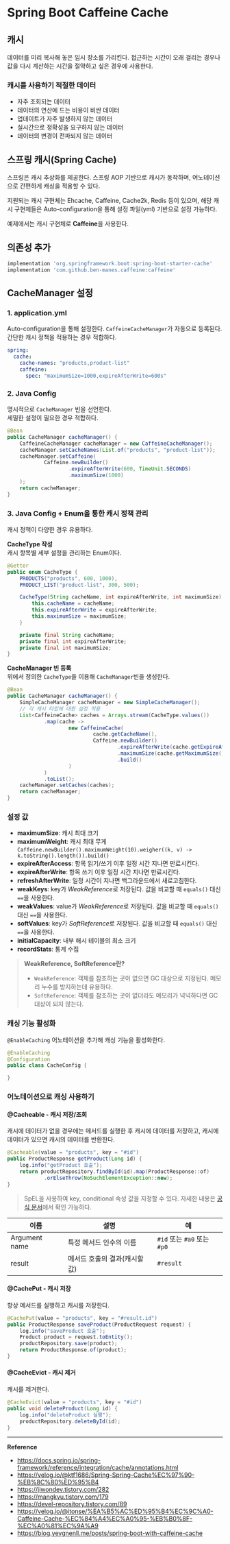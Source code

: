 # Spring Boot Caffeine Cache

## 캐시
데이터를 미리 복사해 놓은 임시 장소를 가리킨다.
접근하는 시간이 오래 걸리는 경우나 값을 다시 계산하는 시간을 절약하고 싶은 경우에 사용한다.

### 캐시를 사용하기 적절한 데이터
- 자주 조회되는 데이터
- 데이터의 연산에 드는 비용이 비싼 데이터
- 업데이트가 자주 발생하지 않는 데이터
- 실시간으로 정확성을 요구하지 않는 데이터
- 데이터의 변경이 전파되지 않는 데이터

## 스프링 캐시(Spring Cache)
스프링은 캐시 추상화를 제공한다.
스프링 AOP 기반으로 캐시가 동작하며, 어노테이션으로 간편하게 캐싱을 적용할 수 있다.

지원되는 캐시 구현체는 Ehcache, Caffeine, Cache2k, Redis 등이 있으며,
해당 캐시 구현체들은 Auto-configuration을 통해 설정 파일(yml) 기반으로 설정 가능하다.

예제에서는 캐시 구현체로 **Caffeine**을 사용한다.

## 의존성 추가
```gradle
implementation 'org.springframework.boot:spring-boot-starter-cache'
implementation 'com.github.ben-manes.caffeine:caffeine'
```

## CacheManager 설정
### 1. application.yml
Auto-configuration을 통해 설정한다. `CaffeineCacheManager`가 자동으로 등록된다.<br>
간단한 캐시 정책을 적용하는 경우 적합하다.
```yml
spring:
  cache:
    cache-names: "products,product-list"
    caffeine:
      spec: "maximumSize=1000,expireAfterWrite=600s"
```
### 2. Java Config
명시적으로 `CacheManager` 빈을 선언한다.<br>
세밀한 설정이 필요한 경우 적합하다.
```java
@Bean
public CacheManager cacheManager() {
    CaffeineCacheManager cacheManager = new CaffeineCacheManager();
    cacheManager.setCacheNames(List.of("products", "product-list"));
    cacheManager.setCaffeine(
            Caffeine.newBuilder()
                    .expireAfterWrite(600, TimeUnit.SECONDS)
                    .maximumSize(1000)
    );
    return cacheManager;
}
```

### 3. Java Config + Enum을 통한 캐시 정책 관리
캐시 정책이 다양한 경우 유용하다.
 
**CacheType 작성**<br>
캐시 항목별 세부 설정을 관리하는 Enum이다.
```java
@Getter
public enum CacheType {
    PRODUCTS("products", 600, 1000),
    PRODUCT_LIST("product-list", 300, 500);

    CacheType(String cacheName, int expireAfterWrite, int maximumSize) {
        this.cacheName = cacheName;
        this.expireAfterWrite = expireAfterWrite;
        this.maximumSize = maximumSize;
    }

    private final String cacheName;
    private final int expireAfterWrite;
    private final int maximumSize;
}
```

**CacheManager 빈 등록**<br>
위에서 정의한 `CacheType`을 이용해 `CacheManager`빈을 생성한다.
```java
@Bean
public CacheManager cacheManager() {
    SimpleCacheManager cacheManager = new SimpleCacheManager();
    // 각 캐시 타입에 대한 설정 적용
    List<CaffeineCache> caches = Arrays.stream(CacheType.values())
            .map(cache ->
                    new CaffeineCache(
                            cache.getCacheName(),
                            Caffeine.newBuilder()
                                    .expireAfterWrite(cache.getExpireAfterWrite(), TimeUnit.SECONDS)
                                    .maximumSize(cache.getMaximumSize())
                                    .build()
                    )
            )
            .toList();
    cacheManager.setCaches(caches);
    return cacheManager;
}
```

### 설정 값
- **maximumSize**: 캐시 최대 크기
- **maximumWeight**: 캐시 최대 무게 `Caffeine.newBuilder().maximumWeight(10).weigher((k, v) -> k.toString().length()).build()`
- **expireAfterAccess**: 항목 읽기/쓰기 이후 일정 시간 지나면 만료시킨다.
- **expireAfterWrite**: 항목 쓰기 이후 일정 시간 지나면 만료시킨다.
- **refreshAfterWrite**: 일정 시간이 지나면 백그라운드에서 새로고침한다.
- **weakKeys**: key가 *WeakReference*로 저장된다. 값을 비교할 때 `equals()` 대신 `==`을 사용한다.
- **weakValues**: value가 *WeakReference*로 저장된다. 값을 비교할 때 `equals()` 대신 `==`을 사용한다.
- **softValues**: key가 *SoftReference*로 저장된다. 값을 비교할 때 `equals()` 대신 `==`을 사용한다.
- **initialCapacity**: 내부 해시 테이블의 최소 크기
- **recordStats**: 통계 수집

> **WeakReference, SoftReference란?**
> - `WeakReference`: 객체를 참조하는 곳이 없으면 GC 대상으로 지정된다. 메모리 누수를 방지하는데 유용하다.
> - `SoftReference`: 객체를 참조하는 곳이 없더라도 메모리가 넉넉하다면 GC 대상이 되지 않는다.

### 캐싱 기능 활성화
`@EnableCaching` 어노테이션을 추가해 캐싱 기능을 활성화한다.
```java
@EnableCaching
@Configuration
public class CacheConfig {

}
```

### 어노테이션으로 캐싱 사용하기
#### @Cacheable - 캐시 저장/조회
캐시에 데이터가 없을 경우에는 메서드를 실행한 후 캐시에 데이터를 저장하고, 캐시에 데이터가 있으면 캐시의 데이터를 반환한다.<br>
```java
@Cacheable(value = "products", key = "#id")
public ProductResponse getProduct(Long id) {
    log.info("getProduct 호출");
    return productRepository.findById(id).map(ProductResponse::of)
            .orElseThrow(NoSuchElementException::new);
}
```

> SpEL을 사용하여 key, conditional 속성 값을 지정할 수 있다.
자세한 내용은 [공식 문서](https://docs.spring.io/spring-framework/reference/integration/cache/annotations.html#cache-spel-context)에서 확인 가능하다.

| 이름            | 설명                | 예                       |
|---------------|-------------------|-------------------------|
| Argument name | 특정 메서드 인수의 이름     | `#id` 또는 `#a0` 또는 `#p0` |
| result        | 메서드 호출의 결과(캐시할 값) | `#result`               |

#### @CachePut - 캐시 저장
항상 메서드를 실행하고 캐시를 저장한다.
```java
@CachePut(value = "products", key = "#result.id")
public ProductResponse saveProduct(ProductRequest request) {
    log.info("saveProduct 호출");
    Product product = request.toEntity();
    productRepository.save(product);
    return ProductResponse.of(product);
}
```

#### @CacheEvict - 캐시 제거
캐시를 제거한다.
```java
@CacheEvict(value = "products", key = "#id")
public void deleteProduct(Long id) {
    log.info("deleteProduct 실행");
    productRepository.deleteById(id);
}
```

---
**Reference**<br>
- https://docs.spring.io/spring-framework/reference/integration/cache/annotations.html
- https://velog.io/@ktf1686/Spring-Spring-Cache%EC%97%90-%EB%8C%80%ED%95%B4
- https://jiwondev.tistory.com/282
- https://mangkyu.tistory.com/179
- https://devel-repository.tistory.com/89
- https://velog.io/@itonse/%EA%B5%AC%ED%95%B4%EC%9C%A0-Caffeine-Cache-%EC%84%A4%EC%A0%95-%EB%B0%8F-%EC%A0%81%EC%9A%A9
- https://blog.yevgnenll.me/posts/spring-boot-with-caffeine-cache
